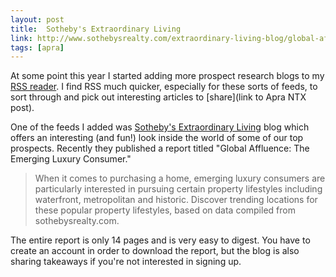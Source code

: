 ```yaml
---
layout: post
title:  Sotheby's Extraordinary Living
link: http://www.sothebysrealty.com/extraordinary-living-blog/global-affluence-the-emerging-luxury-consumer/
tags: [apra]
---
```


At some point this year I started adding more prospect research blogs to my [RSS reader](https://feedbin.com/). I find RSS much quicker, especially for these sorts of feeds, to sort through and pick out interesting articles to [share](link to Apra NTX post).

One of the feeds I added was [Sotheby's Extraordinary Living](http://www.sothebysrealty.com/extraordinary-living-blog/) blog which offers an interesting (and fun!) look inside the world of some of our top prospects. Recently they published a report titled "Global Affluence: The Emerging Luxury Consumer."

>When it comes to purchasing a home, emerging luxury consumers are particularly interested in pursuing certain property lifestyles including waterfront, metropolitan and historic.  Discover trending locations for these popular property lifestyles, based on data compiled from sothebysrealty.com.

The entire report is only 14 pages and is very easy to digest. You have to create an account in order to download the report, but the blog is also sharing takeaways if you're not interested in signing up.